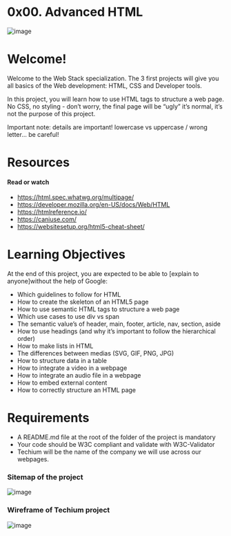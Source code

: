 # 0x00. Advanced HTML
![image](https://user-images.githubusercontent.com/106770765/237028321-b7ecabf5-d790-4af3-b7e3-970c29324ac2.png)
# Welcome!
Welcome to the Web Stack specialization. The 3 first projects will give you all basics of the Web development: HTML, CSS and Developer tools.

In this project, you will learn how to use HTML tags to structure a web page. No CSS, no styling - don’t worry, the final page will be “ugly” it’s normal, it’s not the purpose of this project.

Important note: details are important! lowercase vs uppercase / wrong letter… be careful!
# Resources
#### Read or watch
- https://html.spec.whatwg.org/multipage/
- https://developer.mozilla.org/en-US/docs/Web/HTML
- https://htmlreference.io/
- https://caniuse.com/
- https://websitesetup.org/html5-cheat-sheet/

# Learning Objectives
At the end of this project, you are expected to be able to [explain to anyone]without the help of Google:
- Which guidelines to follow for HTML
- How to create the skeleton of an HTML5 page
- How to use semantic HTML tags to structure a web page
- Which use cases to use div vs span
- The semantic value’s of header, main, footer, article, nav, section, aside
- How to use headings (and why it’s important to follow the hierarchical order)
- How to make lists in HTML
- The differences between medias (SVG, GIF, PNG, JPG)
- How to structure data in a table
- How to integrate a video in a webpage
- How to integrate an audio file in a webpage
- How to embed external content
- How to correctly structure an HTML page
# Requirements
- A README.md file at the root of the folder of the project is mandatory
- Your code should be W3C compliant and validate with W3C-Validator
- Techium will be the name of the company we will use across our webpages.
### Sitemap of the project
![image](https://user-images.githubusercontent.com/106770765/237030539-1be3a6a0-5d69-4d73-ac0e-1dfd6db6e650.png)
### Wireframe of Techium project
![image](https://user-images.githubusercontent.com/106770765/237030605-6044b0b0-230e-43c1-9c98-d7877dffe4a4.png)


